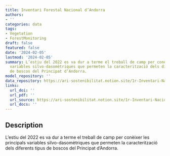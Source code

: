 ```yaml
---
title: Inventari Forestal Nacional d’Andorra
authors:
- ''
categories: data
tags:
- Vegetation
- ForestMonitoring
draft: false
featured: false
date: '2024-02-05'
lastmod: '2024-02-05'
summary: L’estiu del 2022 es va dur a terme el treball de camp per conèixer les principals
  variables silvo-dasomètriques que permeten la caracterització dels diferents tipus
  de boscos del Principat d’Andorra.
model_repository: ''
data_repository: https://ari-sostenibilitat.notion.site/1r-Inventari-Nacional-Forestal-d-Andorra-169c7041481549fdbc3a1590a9fef448
links:
  url_doi: ''
  url_pdf: ''
  url_source: https://ari-sostenibilitat.notion.site/1r-Inventari-Nacional-Forestal-d-Andorra-169c7041481549fdbc3a1590a9fef448
  url_docs: ''
---
```


## Description

L’estiu del 2022 es va dur a terme el treball de camp per conèixer les principals variables silvo-dasomètriques que permeten la caracterització dels diferents tipus de boscos del Principat d’Andorra.

